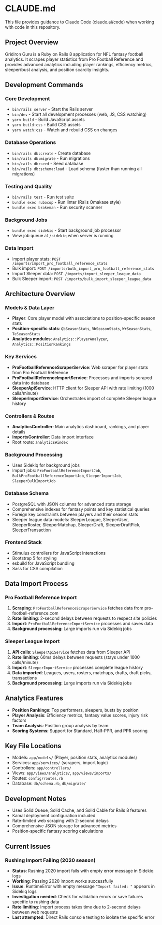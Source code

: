 # CLAUDE.md

This file provides guidance to Claude Code (claude.ai/code) when working with code in this repository.

## Project Overview

Gridiron Guru is a Ruby on Rails 8 application for NFL fantasy football analytics. It scrapes player statistics from Pro Football Reference and provides advanced analytics including player rankings, efficiency metrics, sleeper/bust analysis, and position scarcity insights.

## Development Commands

### Core Development
- `bin/rails server` - Start the Rails server 
- `bin/dev` - Start all development processes (web, JS, CSS watching)
- `yarn build` - Build JavaScript assets
- `yarn build:css` - Build CSS assets
- `yarn watch:css` - Watch and rebuild CSS on changes

### Database Operations
- `bin/rails db:create` - Create database
- `bin/rails db:migrate` - Run migrations
- `bin/rails db:seed` - Seed database
- `bin/rails db:schema:load` - Load schema (faster than running all migrations)

### Testing and Quality
- `bin/rails test` - Run test suite
- `bundle exec rubocop` - Run linter (Rails Omakase style)
- `bundle exec brakeman` - Run security scanner

### Background Jobs
- `bundle exec sidekiq` - Start background job processor
- View job queue at `/sidekiq` when server is running

### Data Import
- Import player stats: `POST /imports/import_pro_football_reference_stats`
- Bulk import: `POST /imports/bulk_import_pro_football_reference_stats`
- Import Sleeper data: `POST /imports/import_sleeper_league_data`
- Bulk Sleeper import: `POST /imports/bulk_import_sleeper_league_data`

## Architecture Overview

### Models & Data Layer
- **Player**: Core player model with associations to position-specific season stats
- **Position-specific stats**: `QbSeasonStats`, `RbSeasonStats`, `WrSeasonStats`, `TeSeasonStats`
- **Analytics modules**: `Analytics::PlayerAnalyzer`, `Analytics::PositionRankings`

### Key Services
- **ProFootballReferenceScraperService**: Web scraper for player stats from Pro Football Reference
- **ProFootballReferenceImportService**: Processes and imports scraped data into database
- **SleeperApiService**: HTTP client for Sleeper API with rate limiting (1000 calls/minute)
- **SleeperImportService**: Orchestrates import of complete Sleeper league history

### Controllers & Routes
- **AnalyticsController**: Main analytics dashboard, rankings, and player details
- **ImportsController**: Data import interface
- Root route: `analytics#index`

### Background Processing
- Uses Sidekiq for background jobs
- Import jobs: `ProFootballReferenceImportJob`, `BulkProFootballReferenceImportJob`, `SleeperImportJob`, `SleeperBulkImportJob`

### Database Schema
- PostgreSQL with JSON columns for advanced stats storage
- Comprehensive indexes for fantasy points and key statistical queries
- Foreign key constraints between players and their season stats
- Sleeper league data models: SleeperLeague, SleeperUser, SleeperRoster, SleeperMatchup, SleeperDraft, SleeperDraftPick, SleeperTransaction

### Frontend Stack
- Stimulus controllers for JavaScript interactions
- Bootstrap 5 for styling
- esbuild for JavaScript bundling
- Sass for CSS compilation

## Data Import Process

### Pro Football Reference Import
1. **Scraping**: `ProFootballReferenceScraperService` fetches data from pro-football-reference.com
2. **Rate limiting**: 2-second delays between requests to respect site policies
3. **Import**: `ProFootballReferenceImportService` processes and saves data
4. **Background processing**: Large imports run via Sidekiq jobs

### Sleeper League Import
1. **API calls**: `SleeperApiService` fetches data from Sleeper API
2. **Rate limiting**: 60ms delays between requests (stays under 1000 calls/minute)
3. **Import**: `SleeperImportService` processes complete league history
4. **Data imported**: Leagues, users, rosters, matchups, drafts, draft picks, transactions
5. **Background processing**: Large imports run via Sidekiq jobs

## Analytics Features

- **Position Rankings**: Top performers, sleepers, busts by position
- **Player Analysis**: Efficiency metrics, fantasy value scores, injury risk factors
- **Team Analysis**: Position group analysis by team
- **Scoring Systems**: Support for Standard, Half-PPR, and PPR scoring

## Key File Locations

- Models: `app/models/` (Player, position stats, analytics modules)
- Services: `app/services/` (scrapers, import logic)
- Controllers: `app/controllers/` 
- Views: `app/views/analytics/`, `app/views/imports/`
- Routes: `config/routes.rb`
- Database: `db/schema.rb`, `db/migrate/`

## Development Notes

- Uses Solid Queue, Solid Cache, and Solid Cable for Rails 8 features
- Kamal deployment configuration included
- Rate-limited web scraping with 2-second delays
- Comprehensive JSON storage for advanced metrics
- Position-specific fantasy scoring calculations

## Current Issues

### Rushing Import Failing (2020 season)
- **Status**: Rushing 2020 import fails with empty error message in Sidekiq logs
- **Working**: Passing 2020 import works successfully 
- **Issue**: RuntimeError with empty message `"Import failed: "` appears in Sidekiq logs
- **Investigation needed**: Check for validation errors or save failures specific to rushing data
- **Rate limiting**: Import process takes time due to 2-second delays between web requests
- **Last attempted**: Direct Rails console testing to isolate the specific error